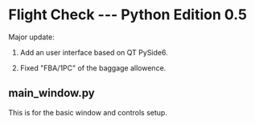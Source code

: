 # Flight Check --- Python Edition 0.5

Major update:

1. Add an user interface based on QT PySide6.

0. Fixed "FBA/1PC" of the baggage allowence.

## main_window.py

This is for the basic window and controls setup.